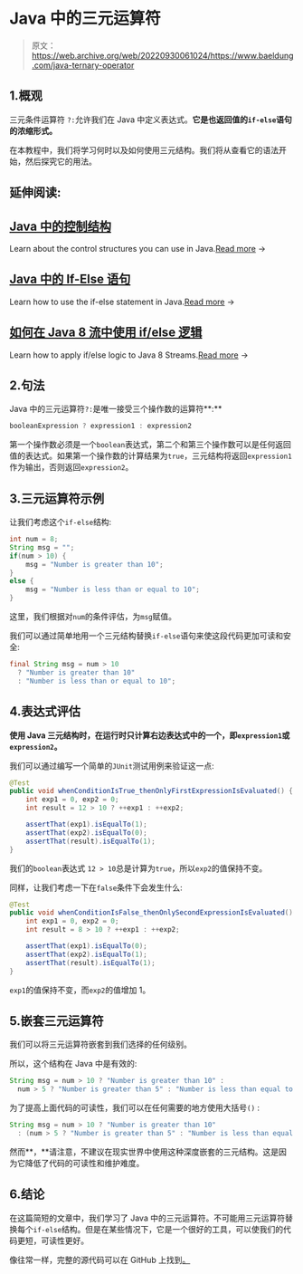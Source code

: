 # Java 中的三元运算符

> 原文：<https://web.archive.org/web/20220930061024/https://www.baeldung.com/java-ternary-operator>

## 1.概观

三元条件运算符 `?:`允许我们在 Java 中定义表达式。**它是也返回值的`if-else`语句的浓缩形式。**

在本教程中，我们将学习何时以及如何使用三元结构。我们将从查看它的语法开始，然后探究它的用法。

## 延伸阅读:

## [Java 中的控制结构](/web/20221030195354/https://www.baeldung.com/java-control-structures)

Learn about the control structures you can use in Java.[Read more](/web/20221030195354/https://www.baeldung.com/java-control-structures) →

## [Java 中的 If-Else 语句](/web/20221030195354/https://www.baeldung.com/java-if-else)

Learn how to use the if-else statement in Java.[Read more](/web/20221030195354/https://www.baeldung.com/java-if-else) →

## [如何在 Java 8 流中使用 if/else 逻辑](/web/20221030195354/https://www.baeldung.com/java-8-streams-if-else-logic)

Learn how to apply if/else logic to Java 8 Streams.[Read more](/web/20221030195354/https://www.baeldung.com/java-8-streams-if-else-logic) →

## 2.句法

Java 中的三元运算符`?:`是唯一接受三个操作数的运算符**:**

```java
booleanExpression ? expression1 : expression2
```

第一个操作数必须是一个`boolean`表达式，第二个和第三个操作数可以是任何返回值的表达式。如果第一个操作数的计算结果为`true`，三元结构将返回`expression1`作为输出，否则返回`expression2`。

## 3.三元运算符示例

让我们考虑这个`if-else`结构:

```java
int num = 8;
String msg = "";
if(num > 10) {
    msg = "Number is greater than 10";
}
else {
    msg = "Number is less than or equal to 10";
}
```

这里，我们根据对`num`的条件评估，为`msg`赋值。

我们可以通过简单地用一个三元结构替换`if-else`语句来使这段代码更加可读和安全:

```java
final String msg = num > 10 
  ? "Number is greater than 10" 
  : "Number is less than or equal to 10";
```

## 4.表达式评估

**使用 Java 三元结构时，在运行时只计算右边表达式中的一个，即`expression1`或`expression2`。**

我们可以通过编写一个简单的`JUnit`测试用例来验证这一点:

```java
@Test
public void whenConditionIsTrue_thenOnlyFirstExpressionIsEvaluated() {
    int exp1 = 0, exp2 = 0;
    int result = 12 > 10 ? ++exp1 : ++exp2;

    assertThat(exp1).isEqualTo(1);
    assertThat(exp2).isEqualTo(0);
    assertThat(result).isEqualTo(1);
}
```

我们的`boolean`表达式 `12 > 10`总是计算为`true`，所以`exp2`的值保持不变。

同样，让我们考虑一下在`false`条件下会发生什么:

```java
@Test
public void whenConditionIsFalse_thenOnlySecondExpressionIsEvaluated() {
    int exp1 = 0, exp2 = 0;
    int result = 8 > 10 ? ++exp1 : ++exp2;

    assertThat(exp1).isEqualTo(0);
    assertThat(exp2).isEqualTo(1);
    assertThat(result).isEqualTo(1);
}
```

`exp1`的值保持不变，而`exp2`的值增加 1。

## 5.嵌套三元运算符

我们可以将三元运算符嵌套到我们选择的任何级别。

所以，这个结构在 Java 中是有效的:

```java
String msg = num > 10 ? "Number is greater than 10" : 
  num > 5 ? "Number is greater than 5" : "Number is less than equal to 5";
```

为了提高上面代码的可读性，我们可以在任何需要的地方使用大括号`()` :

```java
String msg = num > 10 ? "Number is greater than 10" 
  : (num > 5 ? "Number is greater than 5" : "Number is less than equal to 5");
```

然而**，**请注意，不建议在现实世界中使用这种深度嵌套的三元结构。这是因为它降低了代码的可读性和维护难度。

## 6.结论

在这篇简短的文章中，我们学习了 Java 中的三元运算符。不可能用三元运算符替换每个`if-else`结构。但是在某些情况下，它是一个很好的工具，可以使我们的代码更短，可读性更好。

像往常一样，完整的源代码可以在 GitHub 上找到[。](https://web.archive.org/web/20221030195354/https://github.com/eugenp/tutorials/tree/master/core-java-modules/core-java-lang-operators)
